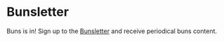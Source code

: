 # Bunsletter

Buns is in! Sign up to the [Bunsletter](https://desolate-coast-48021.herokuapp.com/) and receive periodical buns content.
